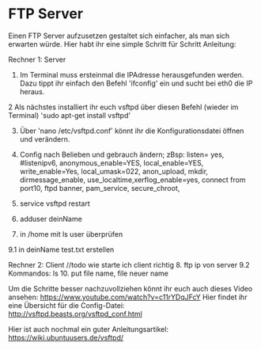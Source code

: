 # FTP Server

Einen FTP Server aufzusetzen gestaltet sich einfacher, als man sich erwarten würde.
Hier habt ihr eine simple Schritt für Schritt Anleitung:

Rechner 1: Server
1. Im Terminal muss ersteinmal die IPAdresse herausgefunden werden.
    Dazu tippt ihr einfach den Befehl 'ifconfig' ein und sucht bei eth0 die IP heraus.

2 Als nächstes installiert ihr euch vsftpd über diesen Befehl (wieder im Terminal)
    'sudo apt-get install vsftpd'

3. Über 'nano /etc/vsftpd.conf' könnt ihr die Konfigurationsdatei öffnen und verändern.

4. Config nach Belieben und gebrauch ändern; zBsp: listen= yes, #listenipv6, anonymous_enable=YES, local_enable=YES, write_enable=Yes, local_umask=022, anon_upload, mkdir, dirmessage_enable, use_localtime,xerflog_enable=yes, connect from port10, ftpd banner, pam_service, secure_chroot,  

5. service vsftpd restart

6. adduser deinName

7. in /home mit ls user überprüfen

9.1 in deinName test.txt erstellen

Rechner 2: Client
//todo wie starte ich client richtig
8. ftp ip von server
9.2 Kommandos: ls
10. put file name, file neuer name

Um die Schritte besser nachzuvollziehen könnt ihr euch auch dieses Video ansehen:
 https://www.youtube.com/watch?v=c11rYDqJFcY
Hier findet ihr eine Übersicht für die Config-Datei:
 http://vsftpd.beasts.org/vsftpd_conf.html

Hier ist auch nochmal ein guter Anleitungsartikel:
 https://wiki.ubuntuusers.de/vsftpd/